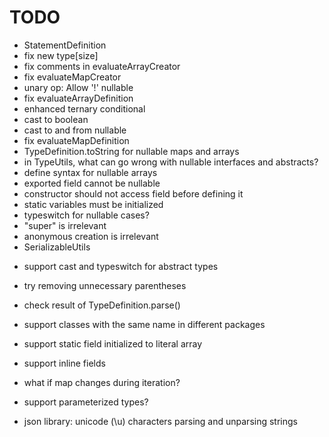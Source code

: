 # TODO

- StatementDefinition
- fix new type[size]
- fix comments in evaluateArrayCreator
- fix evaluateMapCreator
- unary op: Allow '!' nullable
- fix evaluateArrayDefinition
- enhanced ternary conditional
- cast to boolean
- cast to and from nullable
- fix evaluateMapDefinition
- TypeDefinition.toString for nullable maps and arrays
- in TypeUtils, what can go wrong with nullable interfaces and abstracts?
- define syntax for nullable arrays
- exported field cannot be nullable
- constructor should not access field before defining it
- static variables must be initialized
- typeswitch for nullable cases?
- "super" is irrelevant
- anonymous creation is irrelevant
- SerializableUtils

* support cast and typeswitch for abstract types

* try removing unnecessary parentheses

* check result of TypeDefinition.parse()

* support classes with the same name in different packages

* support static field initialized to literal array

* support inline fields

* what if map changes during iteration?

* support parameterized types?

* json library: unicode (\u) characters parsing and unparsing strings
